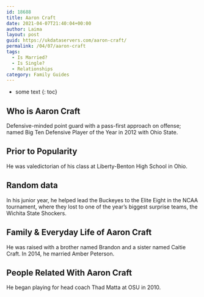 ```yaml
---
id: 18688
title: Aaron Craft
date: 2021-04-07T21:40:04+00:00
author: Laima
layout: post
guid: https://ukdataservers.com/aaron-craft/
permalink: /04/07/aaron-craft
tags:
  - Is Married?
  - Is Single?
  - Relationships
category: Family Guides
---
```


* some text
{: toc}


## Who is Aaron Craft
                  
                  
                  
Defensive-minded point guard with a pass-first approach on offense; named Big Ten Defensive Player of the Year in 2012 with Ohio State.
                  
              
            
              
            
                
                
                
## Prior to Popularity
                  
                  
                  
He was valedictorian of his class at Liberty-Benton High School in Ohio.
                  
              
            
              
            
                
                
                
## Random data
                  
                  
                  
In his junior year, he helped lead the Buckeyes to the Elite Eight in the NCAA tournament, where they lost to one of the year&#8217;s biggest surprise teams, the Wichita State Shockers.
                  
              
            
              
            
                
                
                
## Family & Everyday Life of Aaron Craft
                  
                  
                  
He was raised with a brother named Brandon and a sister named Caitie Craft. In 2014, he married Amber Peterson.
                  
              
            
              
            
                
                
                
## People Related With Aaron Craft
                  
                  
                  
He began playing for head coach Thad Matta at OSU in 2010.
                  
              
            
              
            
                
              
            
              
              
            
            
              
            
          
          
          